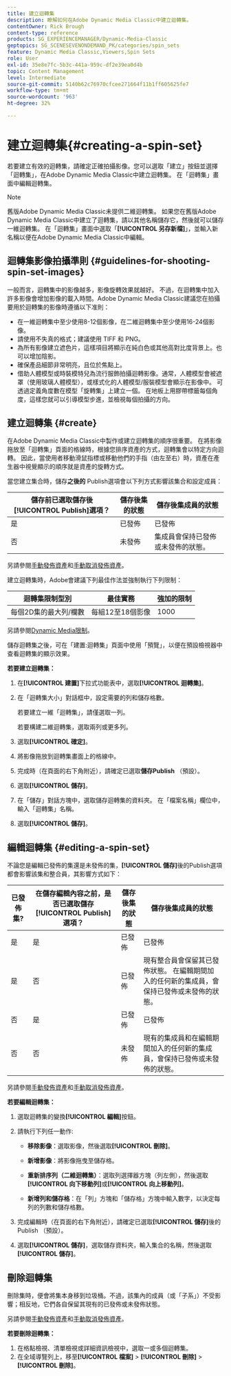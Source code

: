 ```yaml
---
title: 建立迴轉集
description: 瞭解如何在Adobe Dynamic Media Classic中建立迴轉集。
contentOwner: Rick Brough
content-type: reference
products: SG_EXPERIENCEMANAGER/Dynamic-Media-Classic
geptopics: SG_SCENESEVENONDEMAND_PK/categories/spin_sets
feature: Dynamic Media Classic,Viewers,Spin Sets
role: User
exl-id: 35e8e7fc-5b3c-441a-959c-df2e39ea0d4b
topic: Content Management
level: Intermediate
source-git-commit: 5140b62c76970cfcee271664f11b1ff605625fe7
workflow-type: tm+mt
source-wordcount: '963'
ht-degree: 32%

---
```


# 建立迴轉集{#creating-a-spin-set}

若要建立有效的迴轉集，請確定正確拍攝影像。您可以選取「建立」按鈕並選擇「迴轉集」，在Adobe Dynamic Media Classic中建立迴轉集。 在「迴轉集」畫面中編輯迴轉集。

>[!NOTE]
>
>舊版Adobe Dynamic Media Classic未提供二維迴轉集。 如果您在舊版Adobe Dynamic Media Classic中建立了迴轉集，請以其他名稱儲存它，然後就可以儲存一維迴轉集。 在「迴轉集」畫面中選取「**[!UICONTROL 另存新檔]**」，並輸入新名稱以便在Adobe Dynamic Media Classic中編輯。

## 迴轉集影像拍攝準則 {#guidelines-for-shooting-spin-set-images}

一般而言，迴轉集中的影像越多，影像旋轉效果就越好。 不過，在迴轉集中加入許多影像會增加影像的載入時間。Adobe Dynamic Media Classic建議您在拍攝要用於迴轉集的影像時遵循以下准則：

* 在一維迴轉集中至少使用8-12個影像，在二維迴轉集中至少使用16-24個影像。
* 請使用不失真的格式；建議使用 TIFF 和 PNG。
* 為所有影像建立遮色片，這樣項目將顯示在純白色或其他高對比度背景上。也可以增加陰影。
* 確保產品細節非常明亮，且位於焦點上。
* 借助人體模型或時裝模特兒為流行服飾拍攝迴轉影像。通常，人體模型會被遮罩（使用玻璃人體模型），或樣式化的人體模型/服裝模型會顯示在影像中。 可透過定義角度數在模型「旋轉集」上建立一個。 在地板上用膠帶標籤每個角度，這樣您就可以引導模型步進，並檢視每個拍攝的方向。

## 建立迴轉集 {#create}

在Adobe Dynamic Media Classic中製作或建立迴轉集的順序很重要。 在將影像拖放至「迴轉集」頁面的格線時，根據您排序資產的方式，迴轉集會以特定方向迴轉。 因此，當使用者移動滑鼠指標或移動他們的手指（由左至右）時，資產在產生器中視覺顯示的順序就是資產的旋轉方式。

當您建立集合時，儲存&#x200B;**之後的** Publish選項會以下列方式影響該集合和設定成員：

| 儲存前已選取儲存後&#x200B;**[!UICONTROL Publish]**&#x200B;選項？ | 儲存後集的狀態 | 儲存後集成員的狀態 |
| --- | --- | --- |
| 是 | 已發佈 | 已發佈 |
| 否 | 未發佈 | 集成員會保持已發佈或未發佈的狀態。 |

另請參閱[手動發佈資產](publishing-files.md#manually-publishing-assets)和[手動取消發佈資產](publishing-files.md#manually-unpublishing-assets)。

建立迴轉集時，Adobe會建議下列最佳作法並強制執行下列限制：

| 迴轉集限制型別 | 最佳實務 | 強加的限制 |
| --- | --- | --- |
| 每個2D集的最大列/欄數 | 每組12至18個影像 | 1000 |

另請參閱[Dynamic Media限制](/help/using/limitations.md)。

儲存迴轉集之後，可在「建置:迴轉集」頁面中使用「預覽」，以便在預設檢視器中查看迴轉集的顯示效果。

**若要建立迴轉集：**

1. 在&#x200B;**[!UICONTROL 建置]**&#x200B;下拉式功能表中，選取&#x200B;**[!UICONTROL 迴轉集]**。
1. 在「迴轉集大小」對話框中，設定需要的列和儲存格數。

   若要建立一維「迴轉集」，請僅選取一列。

   若要構建二維迴轉集，選取兩列或更多列。

1. 選取&#x200B;**[!UICONTROL 確定]**。
1. 將影像拖放到迴轉集畫面上的格線中。
1. 完成時（在頁面的右下角附近），請確定已選取&#x200B;**儲存Publish** （預設）。
1. 選取&#x200B;**[!UICONTROL 儲存]**。
1. 在「儲存」對話方塊中，選取儲存迴轉集的資料夾。 在「檔案名稱」欄位中，輸入「迴轉集」名稱。
1. 選取&#x200B;**[!UICONTROL 儲存]**。

## 編輯迴轉集 {#editing-a-spin-set}

不論您是編輯已發佈的集還是未發佈的集，**[!UICONTROL 儲存]**&#x200B;後的Publish選項都會影響該集和整合員，其影響方式如下：

| 已發佈集? | 在儲存編輯內容之前，是否已選取儲存&#x200B;**[!UICONTROL Publish]**&#x200B;選項？ | 儲存後集的狀態 | 儲存後集成員的狀態 |
| --- | --- | --- | --- |
| 是 | 是 | 已發佈 | 已發佈 |
| 是 | 否 | 已發佈 | 現有整合員會保留其已發佈狀態。 在編輯期間加入的任何新的集成員，會保持已發佈或未發佈的狀態。 |
| 否 | 是 | 已發佈 | 已發佈 |
| 否 | 否 | 未發佈 | 現有的集成員和在編輯期間加入的任何新的集成員，會保持已發佈或未發佈的狀態。 |

另請參閱[手動發佈資產](publishing-files.md#manually-publishing-assets)和[手動取消發佈資產](publishing-files.md#manually-unpublishing-assets)。

**若要編輯迴轉集：**

1. 選取迴轉集的變換&#x200B;**[!UICONTROL 編輯]**&#x200B;按鈕。
1. 請執行下列任一動作:

   * **移除影像**：選取影像，然後選取&#x200B;**[!UICONTROL 刪除]**。

   * **新增影像**：將影像拖曳至儲存格。

   * **重新排序列（二維迴轉集）**：選取列選擇器方塊（列左側），然後選取&#x200B;**[!UICONTROL 向下移動列]**&#x200B;或&#x200B;**[!UICONTROL 向上移動列]**。

   * **新增列和儲存格**：在「列」方塊和「儲存格」方塊中輸入數字，以決定每列的列數和儲存格數。

1. 完成編輯時（在頁面的右下角附近），請確定已選取&#x200B;**[!UICONTROL 儲存]**&#x200B;後的Publish （預設）。
1. 選取&#x200B;**[!UICONTROL 儲存]**，選取儲存資料夾，輸入集合的名稱，然後選取&#x200B;**[!UICONTROL 儲存]**。

## 刪除迴轉集

刪除集時，便會將集本身移到垃圾桶。不過，該集內的成員（或「子系」）不受影響；相反地，它們各自保留其現有的已發佈或未發佈狀態。

另請參閱[手動發佈資產](publishing-files.md#manually-publishing-assets)和[手動取消發佈資產](publishing-files.md#manually-unpublishing-assets)。

**若要刪除迴轉集：**

1. 在格點檢視、清單檢視或詳細資訊檢視中，選取一或多個迴轉集。
1. 在全域導覽列上，移至&#x200B;**[!UICONTROL 檔案]** > **[!UICONTROL 刪除]** > **[!UICONTROL 刪除]**。
